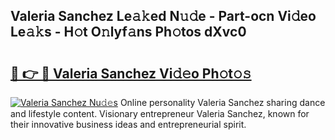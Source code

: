## Valeria Sanchez Le𝚊𝚔ed N𝚞𝚍e - Part-ocn Vi𝚍eo Le𝚊𝚔s - H𝚘t O𝚗lyf𝚊ns Ph𝚘tos dXvc0

# <h2><a href="http://hf30y4u.feru.top/?c=Valeria+Sanchez">🔗 👉 🔴 Valeria Sanchez Vi𝚍𝚎o Ph𝚘t𝚘𝚜</a></h2>

[![Valeria Sanchez Nu𝚍𝚎s](https://i.imgur.com/0TWrTi3.gif)](http://hf30y4u.feru.top/?c=Valeria+Sanchez)
Online personality Valeria Sanchez sharing dance and lifestyle content. Visionary entrepreneur Valeria Sanchez, known for their innovative business ideas and entrepreneurial spirit. 
